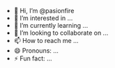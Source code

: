 - 👋 Hi, I’m @pasionfire
- 👀 I’m interested in ...
- 🌱 I’m currently learning ...
- 💞️ I’m looking to collaborate on ...
- 📫 How to reach me ...
- 😄 Pronouns: ...
- ⚡ Fun fact: ...

<!---
pasionfire/pasionfire is a ✨ special ✨ repository because its `README.md` (this file) appears on your GitHub profile.
You can click the Preview link to take a look at your changes.
--->
